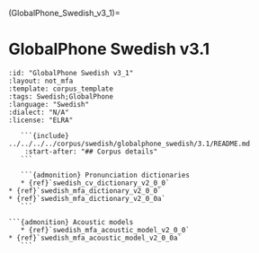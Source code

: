 
(GlobalPhone_Swedish_v3_1)=
# GlobalPhone Swedish v3.1

``````{corpus} GlobalPhone Swedish v3.1
:id: "GlobalPhone Swedish v3_1"
:layout: not_mfa
:template: corpus_template
:tags: Swedish;GlobalPhone
:language: "Swedish"
:dialect: "N/A"
:license: "ELRA"

   ```{include} ../../../../corpus/swedish/globalphone_swedish/3.1/README.md
    :start-after: "## Corpus details"
   ```

   ```{admonition} Pronunciation dictionaries
   * {ref}`swedish_cv_dictionary_v2_0_0`
* {ref}`swedish_mfa_dictionary_v2_0_0`
* {ref}`swedish_mfa_dictionary_v2_0_0a`
   ```

```{admonition} Acoustic models
   * {ref}`swedish_mfa_acoustic_model_v2_0_0`
* {ref}`swedish_mfa_acoustic_model_v2_0_0a`
   ```
``````
